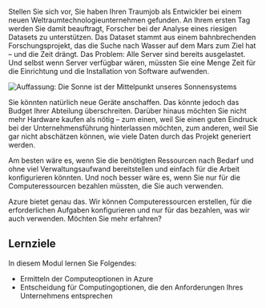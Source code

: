 Stellen Sie sich vor, Sie haben Ihren Traumjob als Entwickler bei einem neuen Weltraumtechnologieunternehmen gefunden. An Ihrem ersten Tag werden Sie damit beauftragt, Forscher bei der Analyse eines riesigen Datasets zu unterstützen. Das Dataset stammt aus einem bahnbrechenden Forschungsprojekt, das die Suche nach Wasser auf dem Mars zum Ziel hat – und die Zeit drängt. Das Problem: Alle Server sind bereits ausgelastet. Und selbst wenn Server verfügbar wären, müssten Sie eine Menge Zeit für die Einrichtung und die Installation von Software aufwenden.

![Auffassung: Die Sonne ist der Mittelpunkt unseres Sonnensystems](../media/1-heading.png)

Sie könnten natürlich neue Geräte anschaffen. Das könnte jedoch das Budget Ihrer Abteilung überschreiten. Darüber hinaus möchten Sie nicht mehr Hardware kaufen als nötig – zum einen, weil Sie einen guten Eindruck bei der Unternehmensführung hinterlassen möchten, zum anderen, weil Sie gar nicht abschätzen können, wie viele Daten durch das Projekt generiert werden.

Am besten wäre es, wenn Sie die benötigten Ressourcen nach Bedarf und ohne viel Verwaltungsaufwand bereitstellen und einfach für die Arbeit konfigurieren könnten. Und noch besser wäre es, wenn Sie nur für die Computeressourcen bezahlen müssten, die Sie auch verwenden.

Azure bietet genau das. Wir können Computeressourcen erstellen, für die erforderlichen Aufgaben konfigurieren und nur für das bezahlen, was wir auch verwenden. Möchten Sie mehr erfahren?

## <a name="learning-objectives"></a>Lernziele

In diesem Modul lernen Sie Folgendes:

- Ermitteln der Computeoptionen in Azure
- Entscheidung für Computingoptionen, die den Anforderungen Ihres Unternehmens entsprechen
